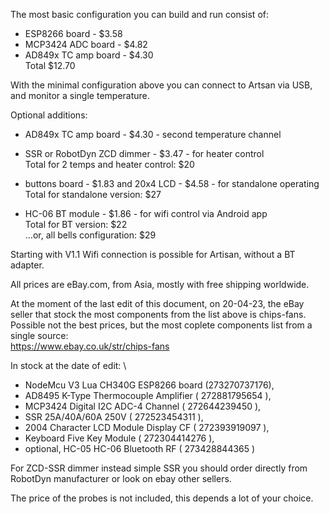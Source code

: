 The most basic configuration you can build and run consist of:
- ESP8266 board - $3.58
- MCP3424 ADC board - $4.82
- AD849x TC amp board - $4.30\
Total $12.70

With the minimal configuration above you can connect to Artsan via USB, and monitor a single temperature.

Optional additions:
- AD849x TC amp board - $4.30 - second temperature channel
- SSR or RobotDyn ZCD dimmer - $3.47 - for heater control\
Total for 2 temps and heater control: $20

- buttons board - $1.83 and 20x4 LCD - $4.58 - for standalone operating\
Total for standalone version: $27

- HC-06 BT module - $1.86 - for wifi control via Android app\
Total for BT version: $22\
...or, all bells configuration: $29

Starting with V1.1 Wifi connection is possible for Artisan, without a BT adapter.

All prices are eBay.com, from Asia, mostly with free shipping worldwide.

At the moment of the last edit of this document, on 20-04-23, the eBay seller that stock the most components from the list above is chips-fans. Possible not the best prices, but the most coplete components list from a single source:\
https://www.ebay.co.uk/str/chips-fans

In stock at the date of edit: \
- NodeMcu V3 Lua CH340G ESP8266 board (273270737176), 
- AD8495 K-Type Thermocouple Amplifier ( 272881795654 ),
- MCP3424 Digital I2C ADC-4 Channel ( 272644239450 ),
- SSR 25A/40A/60A 250V ( 272523454311 ),
- 2004 Character LCD Module Display CF ( 272393919097 ),
- Keyboard  Five Key Module ( 272304414276 ),
- optional, HC-05 HC-06 Bluetooth RF ( 273428844365 )

For ZCD-SSR dimmer instead simple SSR you should order directly from RobotDyn manufacturer or look on ebay other sellers.

The price of the probes is not included, this depends a lot of your choice.
